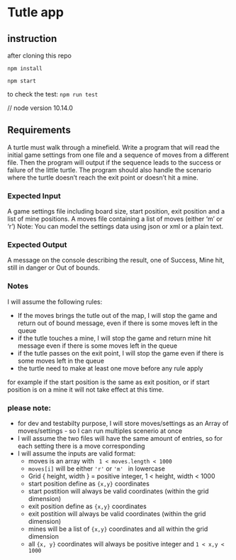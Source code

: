 # Tutle app

## instruction
after cloning this repo

  `npm install`

  `npm start`

  to check the test:
  `npm run test`

// node version 10.14.0


## Requirements
A turtle must walk through a minefield. Write a program that will read the initial game settings
from one file and a sequence of moves from a different file.
Then the program will output if the sequence leads to the success or failure of the little turtle.
The program should also handle the scenario where the turtle doesn’t reach the exit point or
doesn’t hit a mine.

### Expected Input
A game settings file including board size, start position, exit position and a list of mine positions.
A moves file containing a list of moves (either ‘m’ or ‘r’)
Note: You can model the settings data using json or xml or a plain text.
### Expected Output
A message on the console describing the result, one of Success, Mine hit, still in danger or Out
of bounds.

### Notes
I will assume the following rules:
- If the moves brings the tutle out of the map, I will stop the game and return out of bound message, even if there is some moves left in the queue
- if the tutle touches a mine, I will stop the game and return mine hit message even if there is some moves left in the queue
- if the tutle passes on the exit point, I will stop the game even if there is some moves left in the queue
 - the turtle need to make at least one move before any rule apply
 
 for example if the start position is the same as exit position, or
if start position is on a mine it will not take effect at this time.

### please note:
- for dev and testabilty purpose, I will store moves/settings as an Array of moves/settings - so I can run multiples scenerio at once
- I will assume the two files will have the same amount of entries, so for each setting there is a move corresponding
- I will assume the inputs are valid format:
    - moves is an array with  ` 1 < moves.length < 1000`
    - `moves[i]` will be either `'r'` or `'m' ` in lowercase 
    - Grid { height, width } = positive integer, 1 < height, width < 1000
    - start position define as `{x,y}` coordinates
    - start postition will always be valid coordinates (within the grid dimension)
    - exit position define as `{x,y}` coordinates
    - exit postition will always be valid coordinates (within the grid dimension)
    - mines will be a list of `{x,y}` coordinates and all within the grid dimension
    - all `{x, y}` coordinates will always be positive integer and `1 < x,y < 1000`


